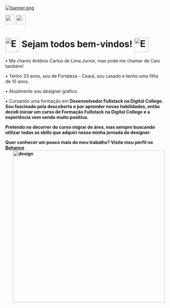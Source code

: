 [![banner.png](https://i.postimg.cc/dtsgkbsv/banner.png)](https://github.com/AntonioCaio27/AntonioCaio27)

<a href="https://www.linkedin.com/in/antoniocarlosdelimajunior27/"><img height="30" src="https://marcas-logos.net/wp-content/uploads/2020/01/LinkedIn-s%C3%ADmbolo.jpg"></a>
<a href="https://www.behance.net/caioinked"><img height="30" src="https://www.vectorlogo.zone/logos/behance/behance-ar21.png"></a></p>

  
  # <img alt="Earth Gif" src="https://64.media.tumblr.com/691d9ac13eb0afd8392a813ef4013527/tumblr_mnem8us7hb1r4mh0bo1_500.gifv" height="45" align="center"/>&nbsp;Sejam todos bem-vindos!  <img alt="Earth Gif" src="https://64.media.tumblr.com/691d9ac13eb0afd8392a813ef4013527/tumblr_mnem8us7hb1r4mh0bo1_500.gifv" height="45" align="center"/>&nbsp;<br/>

<p> • Me chamo Antônio Carlos de Lima Junior, mas pode me chamar de Caio também! </p>
<p> • Tenho 33 anos, sou de Fortaleza - Ceará, sou casado e tenho uma filha de 10 anos.</p>
<p> • Atualmente sou designer gráfico. </p>
<p> • Cursando uma formação em <b>Desenvolvedor Fullstack<b> na <b>Digital College<b>.
Sou fascinado pela descoberta e por aprender novas habilidades, então decidi
  iniciar um curso de <b>Formação Fullstack</b> <b>na Digital College</b>
e a experiência vem sendo muito positiva.</p>

<p> Pretendo no decorrer do curso migrar de área, mas sempre buscando utilizar
todas as skills que adquiri nesse minha jornada de designer.</p>

<p> Quer conhecer um pouco mais do meu trabalho? Visite meu perfil no 
 <a href="https://www.behance.net/caioinked">Behance</a>


<img align="right" img alt="design" width="480" height="480" src="https://giphy.com/gifs/J9Awrhlsb7919634sC"/>

